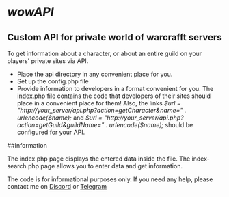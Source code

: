 # _wowAPI_

## Custom API for private world of warcrafft servers

To get information about a character, or about an entire guild on your players' private sites via API.

- Place the api directory in any convenient place for you.
- Set up the config.php file
- Provide information to developers in a format convenient for you. The index.php file contains the code that developers of their sites should place in a convenient place for them!
Also, the links _$url = "http://your_server/api.php?action=getCharacter&name=" . urlencode($name);_ and _$url = "http://your_server/api.php?action=getGuild&guildName=" . urlencode($name);_ should be configured for your API.

##Information

The index.php page displays the entered data inside the file.
The index-search.php page allows you to enter data and get information.

The code is for informational purposes only. If you need any help, please contact me on <a href="https://discordapp.com/users/416812391003586571" target="_blank">Discord</a> or <a href="https://t.me/nulls18" target="_blank">Telegram</a>
